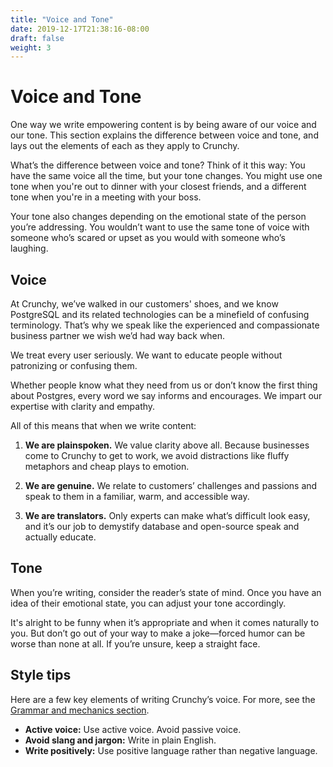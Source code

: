 ```yaml
---
title: "Voice and Tone"
date: 2019-12-17T21:38:16-08:00
draft: false
weight: 3
---
```


# Voice and Tone

One way we write empowering content is by being aware of our voice and our tone. This section explains the difference between voice and tone, and lays out the elements of each as they apply to Crunchy.

What’s the difference between voice and tone? Think of it this way: You have the same voice all the time, but your tone changes. You might use one tone when you're out to dinner with your closest friends, and a different tone when you're in a meeting with your boss.

Your tone also changes depending on the emotional state of the person you’re addressing. You wouldn’t want to use the same tone of voice with someone who’s scared or upset as you would with someone who’s laughing.

## Voice

At Crunchy, we’ve walked in our customers' shoes, and we know PostgreSQL and its related technologies can be a minefield of confusing terminology. That’s why we speak like the experienced and compassionate business partner we wish we’d had way back when.

We treat every user seriously. We want to educate people without patronizing or confusing them.

Whether people know what they need from us or don’t know the first thing about Postgres, every word we say informs and encourages. We impart our expertise with clarity and empathy.

All of this means that when we write content:

1. **We are plainspoken.** We value clarity above all. Because businesses come to Crunchy to get to work, we avoid distractions like fluffy metaphors and cheap plays to emotion.

2. **We are genuine.** We relate to customers’ challenges and passions and speak to them in a familiar, warm, and accessible way.

3. **We are translators.** Only experts can make what’s difficult look easy, and it’s our job to demystify database and open-source speak and actually educate.

## Tone

When you’re writing, consider the reader’s state of mind. <!--Are they confused and seeking our help on Twitter? --> Once you have an idea of their emotional state, you can adjust your tone accordingly.

It's alright to be funny when it’s appropriate and when it comes naturally to you. But don’t go out of your way to make a joke—forced humor can be worse than none at all. If you’re unsure, keep a straight face.

## Style tips

Here are a few key elements of writing Crunchy’s voice. For more, see the [Grammar and mechanics section](./04-grammar-and-mechanics.md).

* **Active voice:** Use active voice. Avoid passive voice.
* **Avoid slang and jargon:** Write in plain English.
* **Write positively:** Use positive language rather than negative language.
